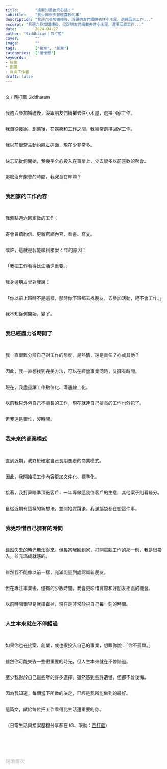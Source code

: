 ```yaml
---
title:       "接案的黑色真心話："
subtitle:    "我少做很多曾經喜歡的事"
description: "我週六參加婚禮後，沒跟朋友們續攤去住小木屋，選擇回家工作..."
excerpt: "我週六參加婚禮後，沒跟朋友們續攤去住小木屋，選擇回家工作..."
date:        2024-04-27
author: "Siddharam｜西打藍"
cover:       ""
image:       ""
tags:        ["接案", "創業"]
categories:  ["慢慢想"]
keywords:
- 接案
- 創業
- 自由工作者
draft: false
---
```


<article style="font-family: 'Noto Sans TC', '微軟正黑體', sans-serif; font-weight: 300;">

<br>文 / 西打藍 Siddharam<br><br>

我週六參加婚禮後，沒跟朋友們續攤去住小木屋，選擇回家工作。<br><br>

我自從接案、創業後，在娛樂和工作之間，我經常選擇回家工作。<br><br>

我以前很常主動約朋友碰面，現在少非常多。<br><br>

快忘記從何開始，我幾乎全心投入在事業上，少去很多以前喜歡的聚會。<br><br>

那麼沒有聚會的時間，我究竟在幹嘛？<br><br>


<h3 class="article-h1-color">我回家的工作內容</h3><br>

我盤點週六回家做的工作：<br><br>

寄會員續約信、更新官網內容、看書、寫文。<br><br>

或許，這就是我能順利接案 4 年的原因：<br><br>

「我把工作看得比生活還重要。」<br><br>

我身邊朋友曾對我說：<br><br>

「你以前上班時不是這樣，那時你下班都去找朋友，去參加活動，絕不會工作。」<br><br>

我不知從何開始，變了。<br><br>


<h3 class="article-h1-color">我已經盡力省時間了</h3><br>

我一直很難分辨自己對工作的態度，是熱情，還是責任？亦或其他？<br><br>

因此，我一直想找到完美方法，可以在經營事業同時，又擁有時間。<br><br>

現在，我盡量讓工作數位化、溝通線上化。<br><br>

以前我只外包自己不擅長的工作，現在就連自己擅長的工作也外包了。<br><br>

但我還是很忙，沒時間。<br><br>


<h3 class="article-h1-color">我未來的商業模式</h3><br>

直到近期，我終於確定自己長期要走的商業模式。<br><br>

因此，我開始把工作內容更加文件化、標準化。<br><br>

接著，我打算瞄準頂級客戶，一年專做這幾位客戶的生意，其他案子則看緣分。<br><br>

自從近期有這樣的新想法，並開始實踐後，我滿腦袋都在想這件事。<br><br>


<h3 class="article-h1-color">我更珍惜自己擁有的時間</h3><br>

雖然失去的時光無法從來，但每當我回到家，打開電腦工作的那一刻，我是很投入，並充滿成就感的。<br><br>

雖然我不能像以前一樣，充滿能量到處認識新朋友。<br><br>

但在專注事業後，僅有的少數時間，我會更珍惜實際和好朋友相處的機會。<br><br>

以前時間很容易就揮霍掉，現在是非常珍視自己每一刻的時間。<br><br>


<h3 class="article-h1-color">人生本來就在不停錯過</h3><br>

如果你也在接案、創業，或也很投入自己的事業，想跟你說：「你不孤單。」<br><br>

雖然你可能失去一些很重要的時光，但人生本來就在不停錯過。<br><br>

至少我對於自己這些年的許多選擇，雖然感到些許遺憾，但都不曾後悔。<br><br>

因為我知道，每個當下所做的決定，已經是我所能做到的最好。<br><br>

這篇文，獻給每位把工作看得比生活還重要的你。<br><br>

<!-- 
<!-- 案例 > 證明案例 > 壞處 > 怎麼改變（列步驟） > 結語總結金句 -->


（日常生活與接案歷程分享都在 IG、限動：<a href="https://www.instagram.com/sidd.blue/" target="_blank">西打藍</a>）<br><br>

<!-- <h3 class="article-h1-color"></h3><br> -->





<br><br><br>

</article>

<div style="color: #bfbfbf; font-size: 15px;" id="busuanzi_container_page_pv">
  閱讀量<span id="busuanzi_value_page_pv"></span>次
</div>

<script src="../../js/post.js"></script>
